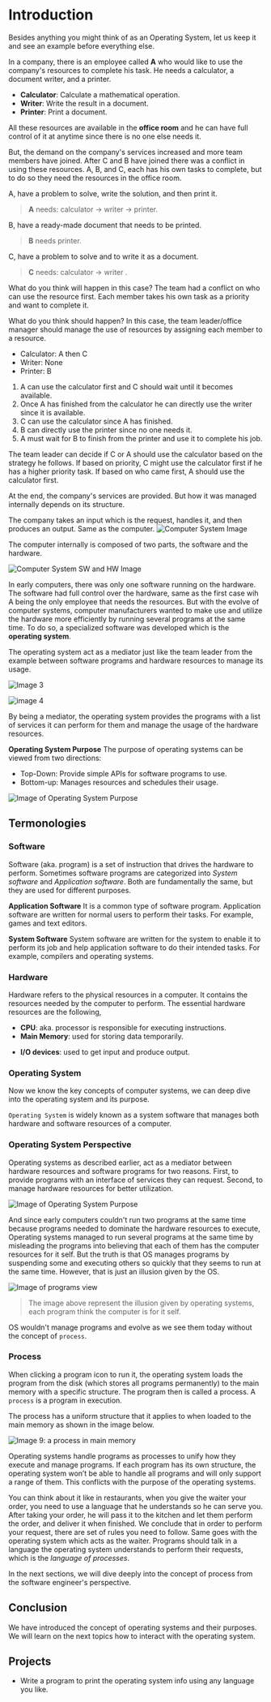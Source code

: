 # Introduction
Besides anything you might think of as an Operating System, let us keep it and see an example before everything else.

In a company, there is an employee called **A** who would like to use the company's resources to complete his task. He needs a calculator, a document writer, and a printer. 
- **Calculator**: Calculate a mathematical operation.
- **Writer**: Write the result in a document.
- **Printer**: Print a document.

All these resources are available in the **office room** and he can have full control of it at anytime since there is no one else needs it. 

But, the demand on the company's services increased and more team members have joined. After C and B have joined there was a conflict in using these resources.
A, B, and C, each has his own tasks to complete, but to do so they need the resources in the office room. 

A, have a problem to solve, write the solution, and then print it.
> **A** needs: calculator -> writer -> printer.

B, have a ready-made document that needs to be printed.
> **B** needs printer.

C, have a problem to solve and to write it as a document.
> **C** needs: calculator -> writer .

What do you think will happen in this case? The team had a conflict on who can use the resource first. Each member takes his own task as a priority and want to complete it.

What do you think should happen? 
In this case, the team leader/office manager should manage the use of resources by assigning each member to a resource. 

- Calculator: A then C
- Writer: None
- Printer: B

1. A can use the calculator first and C should wait until it becomes available.
2. Once A has finished from the calculator he can directly use the writer since it is available.
3. C can use the calculator since A has finished. 
3. B can directly use the printer since no one needs it.
4. A must wait for B to finish from the printer and use it to complete his job.


The team leader can decide if C or A should use the calculator based on the strategy he follows. If based on priority, C might use the calculator first if he has a higher priority task. If based on who came first, A should use the calculator first.

At the end, the company's services are provided. But how it was managed internally depends on its structure.

The company takes an input which is the request, handles it, and then produces an output. Same as the computer. 
![Computer System Image](./images/01.computer.png)

The computer internally is composed of two parts, the software and the hardware. 

![Computer System SW and HW Image](./images/02.sw-hw.png)

In early computers, there was only one software running on the hardware. The software had full control over the hardware, same as the first case wih A being the only employee that needs the resources.
But with the evolve of computer systems, computer manufacturers wanted to make use and utilize the hardware more efficiently by running several programs at the same time. To do so, a specialized software was developed which is the 
**operating system**.

The operating system act as a mediator just like the team leader from the example between software programs and hardware resources to manage its usage. 

![Image 3](./images/03.os-structure-mapping.png)

![image 4](./images/04.computer-structure.png)

By being a mediator, the operating system provides the programs with a list of services it can perform for them and manage the usage of the hardware resources.

**Operating System Purpose**
The purpose of operating systems can be viewed from two directions:
-  Top-Down: Provide simple APIs for software programs to use.
-  Bottom-up: Manages resources and schedules their usage.

![Image of Operating System Purpose](./images/05.os-purpose.png)

## Termonologies

### Software
Software (aka. program) is a set of instruction that drives the hardware to perform. Sometimes software programs are categorized into *System software* and *Application software*. Both are fundamentally the same, but they are used for different purposes. 

**Application Software**
It is a common type of software program. Application software are written for normal users to perform their tasks. For example, games and text editors.

**System Software**
System software are written for the system to enable it to perform its job and help application software to do their intended tasks. For example, compilers and operating systems.

### Hardware 
Hardware refers to the physical resources in a computer. It contains the resources needed by the computer to perform. The essential hardware resources are the following,
- **CPU**: aka. processor is responsible for executing instructions.
- **Main Memory**: used for storing data temporarily. 
<!-- - **Disk**: used for storing data permanently.  -->
- **I/O devices**: used to get input and produce output.

### Operating System
Now we know the key concepts of computer systems, we can deep dive into the operating system and its purpose. 

`Operating System` is widely known as a system software that manages both hardware and software resources of a computer. 

<!-- Once again, `Operating system` is a system software since it is written to manage the operating of a computer system. By managing the hardware resources allocations to programs and providing software programs with simple APIs or services to access hardware resources.  -->


### Operating System Perspective 
Operating systems as described earlier, act as a mediator between hardware resources and software programs for two reasons. First, to provide programs with an interface of services they can request. Second, to manage hardware resources for better utilization.

![Image of Operating System Purpose](./images/05.os-purpose.png)

And since early computers couldn't run two programs at the same time because programs needed to dominate the hardware resources to execute, Operating systems managed to run several programs at the same time by misleading the programs into believing that each of them has the computer resources for it self. But the truth is that OS manages programs by suspending some and executing others so quickly that they seems to run at the same time. However, that is just an illusion given by the OS.

![Image of programs view](./images/08.programs-view.png)

>The image above represent the illusion given by operating systems, each program think the computer is for it self.

OS wouldn't manage programs and evolve as we see them today without the concept of `process`.

### Process 

When clicking a program icon to run it, the operating system loads the program from the disk (which stores all programs permanently) to the main memory with a specific structure. The program then is called a process. A `process` is a program in execution. 

<!-- At first, all programs are stored on the disk. When you call a program to be executed, the operating system will load the program from disk to main memory. And will execute the program instructions until the program end its execution.  -->
The process has a uniform structure that it applies to when loaded to the main memory as shown in the image below.

![Image 9: a process in main memory](./images/09.process.png)

Operating systems handle programs as processes to unify how they execute and manage programs. If each program has its own structure, the operating system won’t be able to handle all programs and will only support a range of them. This conflicts with the purpose of the operating systems.

You can think about it like in restaurants, when you give the waiter your order, you need to use a language that he understands so he can serve you. After taking your order, he will pass it to the kitchen and let them perform the order, and deliver it when finished. We conclude that in order to perform your request, there are set of rules you need to follow. Same goes with the operating system which acts as the waiter. Programs should talk in a language the operating system understands to perform their requests, which is the *language of processes*.

In the next sections, we will dive deeply into the concept of process from the software engineer's perspective.


## Conclusion 
We have introduced the concept of operating systems and their purposes. We will learn on the next topics how to interact with the operating system.

## Projects 
- Write a program to print the operating system info using any language you like.
